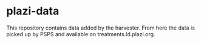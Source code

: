 # plazi-data

This repository contains data added by the harvester. From here the data is picked up by PSPS and available on treatments.ld.plazi.org.